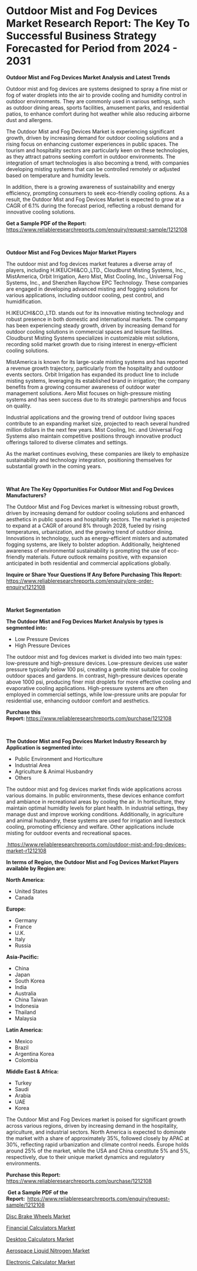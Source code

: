 <p><h1>Outdoor Mist and Fog Devices Market Research Report: The Key To Successful Business Strategy Forecasted for Period from 2024 - 2031</h1></p><p><strong>Outdoor Mist and Fog Devices Market Analysis and Latest Trends</strong></p>
<p><p>Outdoor mist and fog devices are systems designed to spray a fine mist or fog of water droplets into the air to provide cooling and humidity control in outdoor environments. They are commonly used in various settings, such as outdoor dining areas, sports facilities, amusement parks, and residential patios, to enhance comfort during hot weather while also reducing airborne dust and allergens.</p><p>The Outdoor Mist and Fog Devices Market is experiencing significant growth, driven by increasing demand for outdoor cooling solutions and a rising focus on enhancing customer experiences in public spaces. The tourism and hospitality sectors are particularly keen on these technologies, as they attract patrons seeking comfort in outdoor environments. The integration of smart technologies is also becoming a trend, with companies developing misting systems that can be controlled remotely or adjusted based on temperature and humidity levels.</p><p>In addition, there is a growing awareness of sustainability and energy efficiency, prompting consumers to seek eco-friendly cooling options. As a result, the Outdoor Mist and Fog Devices Market is expected to grow at a CAGR of 6.1% during the forecast period, reflecting a robust demand for innovative cooling solutions.</p></p>
<p><strong>Get a Sample PDF of the Report:&nbsp;</strong> <a href="https://www.reliableresearchreports.com/enquiry/request-sample/1212108?utm_campaign=9&utm_medium=2&utm_source=Github&utm_content=ia&utm_term=17122024&utm_id=outdoor-mist-and-fog-devices">https://www.reliableresearchreports.com/enquiry/request-sample/1212108</a></p>
<p>&nbsp;</p>
<p><strong>Outdoor Mist and Fog Devices Major Market Players</strong></p>
<p><p>The outdoor mist and fog devices market features a diverse array of players, including H.IKEUCHI&CO.,LTD., Cloudburst Misting Systems, Inc., MistAmerica, Orbit Irrigation, Aero Mist, Mist Cooling, Inc., Universal Fog Systems, Inc., and Shenzhen Raychow EPC Technology. These companies are engaged in developing advanced misting and fogging solutions for various applications, including outdoor cooling, pest control, and humidification.</p><p>H.IKEUCHI&CO.,LTD. stands out for its innovative misting technology and robust presence in both domestic and international markets. The company has been experiencing steady growth, driven by increasing demand for outdoor cooling solutions in commercial spaces and leisure facilities. Cloudburst Misting Systems specializes in customizable mist solutions, recording solid market growth due to rising interest in energy-efficient cooling solutions.</p><p>MistAmerica is known for its large-scale misting systems and has reported a revenue growth trajectory, particularly from the hospitality and outdoor events sectors. Orbit Irrigation has expanded its product line to include misting systems, leveraging its established brand in irrigation; the company benefits from a growing consumer awareness of outdoor water management solutions. Aero Mist focuses on high-pressure misting systems and has seen success due to its strategic partnerships and focus on quality.</p><p>Industrial applications and the growing trend of outdoor living spaces contribute to an expanding market size, projected to reach several hundred million dollars in the next few years. Mist Cooling, Inc. and Universal Fog Systems also maintain competitive positions through innovative product offerings tailored to diverse climates and settings.</p><p>As the market continues evolving, these companies are likely to emphasize sustainability and technology integration, positioning themselves for substantial growth in the coming years.</p></p>
<p>&nbsp;</p>
<p><strong>What Are The Key Opportunities For Outdoor Mist and Fog Devices Manufacturers?</strong></p>
<p><p>The Outdoor Mist and Fog Devices market is witnessing robust growth, driven by increasing demand for outdoor cooling solutions and enhanced aesthetics in public spaces and hospitality sectors. The market is projected to expand at a CAGR of around 8% through 2028, fueled by rising temperatures, urbanization, and the growing trend of outdoor dining. Innovations in technology, such as energy-efficient misters and automated fogging systems, are likely to bolster adoption. Additionally, heightened awareness of environmental sustainability is prompting the use of eco-friendly materials. Future outlook remains positive, with expansion anticipated in both residential and commercial applications globally.</p></p>
<p><strong>Inquire or Share Your Questions If Any Before Purchasing This Report:</strong> <a href="https://www.reliableresearchreports.com/enquiry/pre-order-enquiry/1212108?utm_campaign=9&utm_medium=2&utm_source=Github&utm_content=ia&utm_term=17122024&utm_id=outdoor-mist-and-fog-devices">https://www.reliableresearchreports.com/enquiry/pre-order-enquiry/1212108</a></p>
<p>&nbsp;</p>
<p><strong>Market Segmentation</strong></p>
<p><strong>The Outdoor Mist and Fog Devices Market Analysis by types is segmented into:</strong></p>
<p><ul><li>Low Pressure Devices</li><li>High Pressure Devices</li></ul></p>
<p><p>The outdoor mist and fog devices market is divided into two main types: low-pressure and high-pressure devices. Low-pressure devices use water pressure typically below 100 psi, creating a gentle mist suitable for cooling outdoor spaces and gardens. In contrast, high-pressure devices operate above 1000 psi, producing finer mist droplets for more effective cooling and evaporative cooling applications. High-pressure systems are often employed in commercial settings, while low-pressure units are popular for residential use, enhancing outdoor comfort and aesthetics.</p></p>
<p><strong>Purchase this Report:&nbsp;</strong><a href="https://www.reliableresearchreports.com/purchase/1212108?utm_campaign=9&utm_medium=2&utm_source=Github&utm_content=ia&utm_term=17122024&utm_id=outdoor-mist-and-fog-devices">https://www.reliableresearchreports.com/purchase/1212108</a></p>
<p>&nbsp;</p>
<p><strong>The Outdoor Mist and Fog Devices Market Industry Research by Application is segmented into:</strong></p>
<p><ul><li>Public Environment and Horticulture</li><li>Industrial Area</li><li>Agriculture & Animal Husbandry</li><li>Others</li></ul></p>
<p><p>The outdoor mist and fog devices market finds wide applications across various domains. In public environments, these devices enhance comfort and ambiance in recreational areas by cooling the air. In horticulture, they maintain optimal humidity levels for plant health. In industrial settings, they manage dust and improve working conditions. Additionally, in agriculture and animal husbandry, these systems are used for irrigation and livestock cooling, promoting efficiency and welfare. Other applications include misting for outdoor events and recreational spaces.</p></p>
<p><a href="https://www.reliableresearchreports.com/outdoor-mist-and-fog-devices-market-r1212108?utm_campaign=9&utm_medium=2&utm_source=Github&utm_content=ia&utm_term=17122024&utm_id=outdoor-mist-and-fog-devices">&nbsp;https://www.reliableresearchreports.com/outdoor-mist-and-fog-devices-market-r1212108</a></p>
<p><strong>In terms of Region, the Outdoor Mist and Fog Devices Market Players available by Region are:</strong></p>
<p>
    <p> <strong> North America: </strong>
        <ul>
            <li>United States</li>
            <li>Canada</li>
        </ul>
        </p> 
    <p> <strong> Europe: </strong>
        <ul>
            <li>Germany</li>
            <li>France</li>
            <li>U.K.</li>
            <li>Italy</li>
            <li>Russia</li>
        </ul>
        </p> 
    <p> <strong> Asia-Pacific: </strong>
        <ul>
            <li>China</li>
            <li>Japan</li>
            <li>South Korea</li>
            <li>India</li>
            <li>Australia</li>
            <li>China Taiwan</li>
            <li>Indonesia</li>
            <li>Thailand</li>
            <li>Malaysia</li>
        </ul>
        </p> 
    <p> <strong> Latin America: </strong>
        <ul>
            <li>Mexico</li>
            <li>Brazil</li>
            <li>Argentina Korea</li>
            <li>Colombia</li>
        </ul>
        </p> 
    <p> <strong> Middle East & Africa: </strong>
        <ul>
            <li>Turkey</li>
            <li>Saudi</li>
            <li>Arabia</li>
            <li>UAE</li>
            <li>Korea</li>
        </ul>
    </p>
    </p>
<p><p>The Outdoor Mist and Fog Devices market is poised for significant growth across various regions, driven by increasing demand in the hospitality, agriculture, and industrial sectors. North America is expected to dominate the market with a share of approximately 35%, followed closely by APAC at 30%, reflecting rapid urbanization and climate control needs. Europe holds around 25% of the market, while the USA and China constitute 5% and 5%, respectively, due to their unique market dynamics and regulatory environments.</p></p>
<p><strong>Purchase this Report: </strong><a href="https://www.reliableresearchreports.com/purchase/1212108?utm_campaign=9&utm_medium=2&utm_source=Github&utm_content=ia&utm_term=17122024&utm_id=outdoor-mist-and-fog-devices">https://www.reliableresearchreports.com/purchase/1212108</a></p>
<p>&nbsp;<strong>Get a Sample PDF of the Report:&nbsp;&nbsp;</strong><a href="https://www.reliableresearchreports.com/enquiry/request-sample/1212108?utm_campaign=9&utm_medium=2&utm_source=Github&utm_content=ia&utm_term=17122024&utm_id=outdoor-mist-and-fog-devices">https://www.reliableresearchreports.com/enquiry/request-sample/1212108</a></p>
<p><strong></strong></p>
<p><p><a href="https://github.com/hgf64gh/Market-Research-Report-List-1/blob/main/disc-brake-wheels-market.md?utm_campaign=9&utm_medium=2&utm_source=Github&utm_content=ia&utm_term=17122024&utm_id=outdoor-mist-and-fog-devices">Disc Brake Wheels Market</a></p><p><a href="https://www.linkedin.com/pulse/swot-analysis-financial-calculators-market-business-insights-xgj3e?utm_campaign=9&utm_medium=2&utm_source=Github&utm_content=ia&utm_term=17122024&utm_id=outdoor-mist-and-fog-devices">Financial Calculators Market</a></p><p><a href="https://www.linkedin.com/pulse/revenue-demand-desktop-calculators-market-expected-grow-127-cagr-pqkre?utm_campaign=9&utm_medium=2&utm_source=Github&utm_content=ia&utm_term=17122024&utm_id=outdoor-mist-and-fog-devices">Desktop Calculators Market</a></p><p><a href="https://github.com/SanjidaMahmud54/Market-Research-Report-List-1/blob/main/aerospace-liquid-nitrogen-market.md?utm_campaign=9&utm_medium=2&utm_source=Github&utm_content=ia&utm_term=17122024&utm_id=outdoor-mist-and-fog-devices">Aerospace Liquid Nitrogen Market</a></p><p><a href="https://www.linkedin.com/pulse/electronic-calculator-market-size-revenue-growth-projected-105-lemve?utm_campaign=9&utm_medium=2&utm_source=Github&utm_content=ia&utm_term=17122024&utm_id=outdoor-mist-and-fog-devices">Electronic Calculator Market</a></p></p>